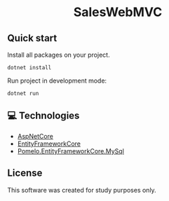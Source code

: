 <h1 align="center">
  SalesWebMVC
</h1>

## Quick start

Install all packages on your project.

```
dotnet install
```

Run project in development mode:

```
dotnet run
```

## 💻 Technologies

- <a href="https://docs.microsoft.com/pt-br/aspnet/core/?view=aspnetcore-6.0">AspNetCore</a>
- <a href="https://docs.microsoft.com/pt-br/ef/core/">EntityFrameworkCore</a>
- <a href="https://github.com/PomeloFoundation/Pomelo.EntityFrameworkCore.MySql">Pomelo.EntityFrameworkCore.MySql</a>

## License

This software was created for study purposes only.
